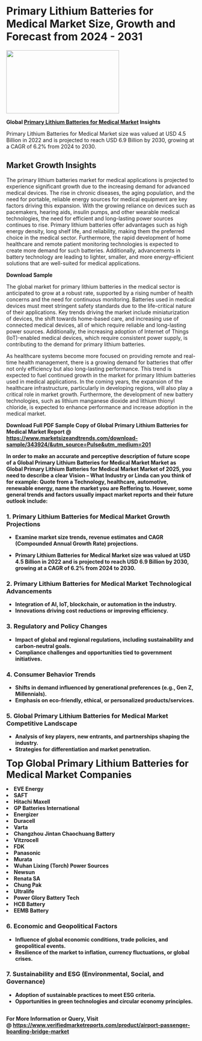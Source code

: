 <H1>Primary Lithium Batteries for Medical Market Size, Growth and Forecast from 2024 - 2031</H1><img class="aligncenter size-medium wp-image-584254" src="https://thirdeyenews.in/wp-content/uploads/2024/09/Global-Market-Research-300x168.jpeg" alt="" width="300" height="168" /><p><strong>Global&nbsp;<a href="https://www.marketsizeandtrends.com/download-sample/343924/&amp;utm_source=Pulse&amp;utm_medium=201">Primary Lithium Batteries for Medical Market</a> Insights</strong></p><p>Primary Lithium Batteries for Medical Market size was valued at USD 4.5 Billion in 2022 and is projected to reach USD 6.9 Billion by 2030, growing at a CAGR of 6.2% from 2024 to 2030.</p><p><h2>Market Growth Insights</h2> <p>The primary lithium batteries market for medical applications is projected to experience significant growth due to the increasing demand for advanced medical devices. The rise in chronic diseases, the aging population, and the need for portable, reliable energy sources for medical equipment are key factors driving this expansion. With the growing reliance on devices such as pacemakers, hearing aids, insulin pumps, and other wearable medical technologies, the need for efficient and long-lasting power sources continues to rise. Primary lithium batteries offer advantages such as high energy density, long shelf life, and reliability, making them the preferred choice in the medical sector. Furthermore, the rapid development of home healthcare and remote patient monitoring technologies is expected to create more demand for such batteries. Additionally, advancements in battery technology are leading to lighter, smaller, and more energy-efficient solutions that are well-suited for medical applications.</p> <p><strong>Download Sample</strong></p> <p>The global market for primary lithium batteries in the medical sector is anticipated to grow at a robust rate, supported by a rising number of health concerns and the need for continuous monitoring. Batteries used in medical devices must meet stringent safety standards due to the life-critical nature of their applications. Key trends driving the market include miniaturization of devices, the shift towards home-based care, and increasing use of connected medical devices, all of which require reliable and long-lasting power sources. Additionally, the increasing adoption of Internet of Things (IoT)-enabled medical devices, which require consistent power supply, is contributing to the demand for primary lithium batteries.</p> <p>As healthcare systems become more focused on providing remote and real-time health management, there is a growing demand for batteries that offer not only efficiency but also long-lasting performance. This trend is expected to fuel continued growth in the market for primary lithium batteries used in medical applications. In the coming years, the expansion of the healthcare infrastructure, particularly in developing regions, will also play a critical role in market growth. Furthermore, the development of new battery technologies, such as lithium manganese dioxide and lithium thionyl chloride, is expected to enhance performance and increase adoption in the medical market.</p> <p><strong></p><p><span class=""><strong>Download Full PDF Sample Copy of Global Primary Lithium Batteries for Medical Market Report</strong> @ <a href="https://www.marketsizeandtrends.com/download-sample/343924/&amp;utm_source=Pulse&amp;utm_medium=201" target="_blank">https://www.marketsizeandtrends.com/download-sample/343924/&amp;utm_source=Pulse&amp;utm_medium=201</a></span></p><p>In order to make an accurate and perceptive description of future scope of a Global&nbsp;Primary Lithium Batteries for Medical Market Market as Global&nbsp;Primary Lithium Batteries for Medical Market Market of 2025, you need to describe a clear Vision &ndash; What Industry or Linda can you think of for example: Quote from a Technology, healthcare, automotive, renewable energy, name the market you are Reffering to. However, some general trends and factors usually impact market reports and their future outlook include:</p><h3>1.&nbsp;<strong>Primary Lithium Batteries for Medical Market Growth Projections</strong></h3><ul><li>Examine market size trends, revenue estimates and CAGR (Compounded Annual Growth Rate) projections.</li><li><p>Primary Lithium Batteries for Medical Market size was valued at USD 4.5 Billion in 2022 and is projected to reach USD 6.9 Billion by 2030, growing at a CAGR of 6.2% from 2024 to 2030.</p></li></ul><h3>2.&nbsp;<strong>Primary Lithium Batteries for Medical Market Technological Advancements</strong></h3><ul><li>Integration of AI, IoT, blockchain, or automation in the industry.</li><li>Innovations driving cost reductions or improving efficiency.</li></ul><h3>3.&nbsp;<strong>Regulatory and Policy Changes</strong></h3><ul><li>Impact of global and regional regulations, including sustainability and carbon-neutral goals.</li><li>Compliance challenges and opportunities tied to government initiatives.</li></ul><h3>4.&nbsp;<strong>Consumer Behavior Trends</strong></h3><ul><li>Shifts in demand influenced by generational preferences (e.g., Gen Z, Millennials).</li><li>Emphasis on eco-friendly, ethical, or personalized products/services.</li></ul><h3>5.&nbsp;<strong>Global Primary Lithium Batteries for Medical Market Competitive Landscape</strong></h3><ul><li>Analysis of key players, new entrants, and partnerships shaping the industry.</li><li>Strategies for differentiation and market penetration.</li></ul><p data-pm-slice="1 1 []"><span style="color: inherit; font-family: inherit; font-size: 25px;">Top Global Primary Lithium Batteries for Medical Market Companies</span></p><div class="" data-test-id=""><p><li>EVE Energy</li><li> SAFT</li><li> Hitachi Maxell</li><li> GP Batteries International</li><li> Energizer</li><li> Duracell</li><li> Varta</li><li> Changzhou Jintan Chaochuang Battery</li><li> Vitzrocell</li><li> FDK</li><li> Panasonic</li><li> Murata</li><li> Wuhan Lixing (Torch) Power Sources</li><li> Newsun</li><li> Renata SA</li><li> Chung Pak</li><li> Ultralife</li><li> Power Glory Battery Tech</li><li> HCB Battery</li><li> EEMB Battery</li></p></div><h3>6.&nbsp;<strong>Economic and Geopolitical Factors</strong></h3><ul><li>Influence of global economic conditions, trade policies, and geopolitical events.</li><li>Resilience of the market to inflation, currency fluctuations, or global crises.</li></ul><h3>7.&nbsp;<strong>Sustainability and ESG (Environmental, Social, and Governance)</strong></h3><ul><li>Adoption of sustainable practices to meet ESG criteria.</li><li>Opportunities in green technologies and circular economy principles.</li></ul><h2><strong style="font-size: 14px;">For More Information or Query, Visit @&nbsp;</strong><a style="background-color: #ffffff; font-size: 14px;" href="https://www.marketsizeandtrends.com/report/primary-lithium-batteries-for-medical-market/" target="_blank">https://www.verifiedmarketreports.com/product/airport-passenger-boarding-bridge-market</a></h2>
